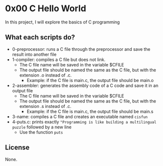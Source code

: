 # 0x00 C Hello World

In this project, I will explore the basics of C programming

## What each scripts do?

* 0-preprocessor: runs a C file through the preprocessor and save the result into another file
* 1-compiler: compiles a C file but does not link.
  * The C file name will be saved in the variable $CFILE
  * The output file should be named the same as the C file, but with the extension .o instead of .c.
    * Example: if the C file is main.c, the output file should be main.o
* 2-assembler: generates the assembly code of a C code and save it in an output file
  * The C file name will be saved in the variable $CFILE
  * The output file should be named the same as the C file, but with the extension .s instead of .c.
    * Example: if the C file is main.c, the output file should be main.s
* 3-name: compiles a C file and creates an executable named `cisfun`
* 4-puts.c: prints exactly `"Programming is like building a multilingual puzzle` followed by a new line
  * Use the function `puts`
## License

None.